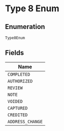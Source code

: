 
# Type 8 Enum

## Enumeration

`Type8Enum`

## Fields

| Name |
|  --- |
| `COMPLETED` |
| `AUTHORIZED` |
| `REVIEW` |
| `NOTE` |
| `VOIDED` |
| `CAPTURED` |
| `CREDITED` |
| `ADDRESS_CHANGE` |

